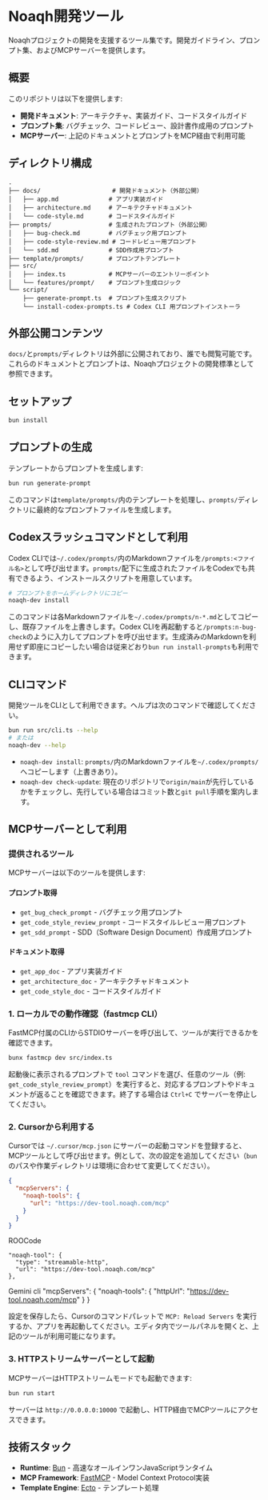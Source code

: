 # Noaqh開発ツール

Noaqhプロジェクトの開発を支援するツール集です。開発ガイドライン、プロンプト集、およびMCPサーバーを提供します。

## 概要

このリポジトリは以下を提供します:

- **開発ドキュメント**: アーキテクチャ、実装ガイド、コードスタイルガイド
- **プロンプト集**: バグチェック、コードレビュー、設計書作成用のプロンプト
- **MCPサーバー**: 上記のドキュメントとプロンプトをMCP経由で利用可能

## ディレクトリ構成

```
.
├── docs/                    # 開発ドキュメント（外部公開）
│   ├── app.md              # アプリ実装ガイド
│   ├── architecture.md     # アーキテクチャドキュメント
│   └── code-style.md       # コードスタイルガイド
├── prompts/                # 生成されたプロンプト（外部公開）
│   ├── bug-check.md        # バグチェック用プロンプト
│   ├── code-style-review.md # コードレビュー用プロンプト
│   └── sdd.md              # SDD作成用プロンプト
├── template/prompts/       # プロンプトテンプレート
├── src/
│   ├── index.ts            # MCPサーバーのエントリーポイント
│   └── features/prompt/    # プロンプト生成ロジック
└── script/
    ├── generate-prompt.ts  # プロンプト生成スクリプト
    └── install-codex-prompts.ts # Codex CLI 用プロンプトインストーラ
```

## 外部公開コンテンツ

`docs/`と`prompts/`ディレクトリは外部に公開されており、誰でも閲覧可能です。これらのドキュメントとプロンプトは、Noaqhプロジェクトの開発標準として参照できます。

## セットアップ

```bash
bun install
```

## プロンプトの生成

テンプレートからプロンプトを生成します:

```bash
bun run generate-prompt
```

このコマンドは`template/prompts/`内のテンプレートを処理し、`prompts/`ディレクトリに最終的なプロンプトファイルを生成します。

## Codexスラッシュコマンドとして利用

Codex CLIでは`~/.codex/prompts/`内のMarkdownファイルを`/prompts:<ファイル名>`として呼び出せます。`prompts/`配下に生成されたファイルをCodexでも共有できるよう、インストールスクリプトを用意しています。

```bash
# プロンプトをホームディレクトリにコピー
noaqh-dev install
```

このコマンドは各Markdownファイルを`~/.codex/prompts/n-*.md`としてコピーし、既存ファイルを上書きします。Codex CLIを再起動すると`/prompts:n-bug-check`のように入力してプロンプトを呼び出せます。生成済みのMarkdownを利用せず即座にコピーしたい場合は従来どおり`bun run install-prompts`も利用できます。

## CLIコマンド

開発ツールをCLIとして利用できます。ヘルプは次のコマンドで確認してください。

```bash
bun run src/cli.ts --help
# または
noaqh-dev --help
```

- `noaqh-dev install`: `prompts/`内のMarkdownファイルを`~/.codex/prompts/`へコピーします（上書きあり）。
- `noaqh-dev check-update`: 現在のリポジトリで`origin/main`が先行しているかをチェックし、先行している場合はコミット数と`git pull`手順を案内します。

## MCPサーバーとして利用

### 提供されるツール

MCPサーバーは以下のツールを提供します:

#### プロンプト取得
- `get_bug_check_prompt` - バグチェック用プロンプト
- `get_code_style_review_prompt` - コードスタイルレビュー用プロンプト
- `get_sdd_prompt` - SDD（Software Design Document）作成用プロンプト

#### ドキュメント取得
- `get_app_doc` - アプリ実装ガイド
- `get_architecture_doc` - アーキテクチャドキュメント
- `get_code_style_doc` - コードスタイルガイド

### 1. ローカルでの動作確認（fastmcp CLI）

FastMCP付属のCLIからSTDIOサーバーを呼び出して、ツールが実行できるかを確認できます。

```bash
bunx fastmcp dev src/index.ts
```

起動後に表示されるプロンプトで `tool` コマンドを選び、任意のツール（例: `get_code_style_review_prompt`）を実行すると、対応するプロンプトやドキュメントが返ることを確認できます。終了する場合は `Ctrl+C` でサーバーを停止してください。

### 2. Cursorから利用する

Cursorでは `~/.cursor/mcp.json` にサーバーの起動コマンドを登録すると、MCPツールとして呼び出せます。例として、次の設定を追加してください（`bun` のパスや作業ディレクトリは環境に合わせて変更してください）。

```json
{
  "mcpServers": {
    "noaqh-tools": {
      "url": "https://dev-tool.noaqh.com/mcp"
    }
  }
}
```

ROOCode

    "noaqh-tool": {
      "type": "streamable-http",
      "url": "https://dev-tool.noaqh.com/mcp"
    },


Gemini cli
  "mcpServers": {
    "noaqh-tools": {
      "httpUrl": "https://dev-tool.noaqh.com/mcp"
    }
  }

設定を保存したら、Cursorのコマンドパレットで `MCP: Reload Servers` を実行するか、アプリを再起動してください。エディタ内でツールパネルを開くと、上記のツールが利用可能になります。

### 3. HTTPストリームサーバーとして起動

MCPサーバーはHTTPストリームモードでも起動できます:

```bash
bun run start
```

サーバーは `http://0.0.0.0:10000` で起動し、HTTP経由でMCPツールにアクセスできます。

## 技術スタック

- **Runtime**: [Bun](https://bun.com) - 高速なオールインワンJavaScriptランタイム
- **MCP Framework**: [FastMCP](https://github.com/modelcontextprotocol/fastmcp) - Model Context Protocol実装
- **Template Engine**: [Ecto](https://github.com/ecto/ecto) - テンプレート処理
